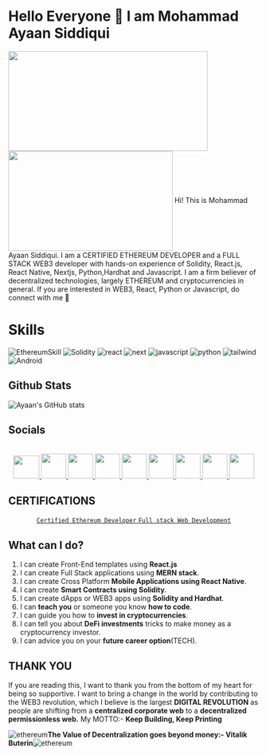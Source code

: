 
# Hello Everyone 👋 I am Mohammad Ayaan Siddiqui
<img align="left" width="400" height="200" src="https://media.giphy.com/media/MagSgolK3ScWvtHAB4/giphy.gif">
<img align="center" width="330" height="200" src="https://media.giphy.com/media/TJUMM58YCL6eyXVJf1/giphy.gif">  
Hi! This is Mohammad Ayaan Siddiqui. I am a CERTIFIED ETHEREUM DEVELOPER and a FULL STACK WEB3 developer with hands-on experience of Solidity, React.js, React Native, Nextjs, Python,Hardhat and Javascript. I am a firm believer of decentralized technologies, largely ETHEREUM and cryptocurrencies in general. If you are interested in WEB3, React, Python or Javascript, do connect with me 🙌

# Skills
![EthereumSkill](https://img.icons8.com/color/100/000000/ethereum.png) ![Solidity](https://img.icons8.com/ios-filled/100/000000/solidity.png) ![react](https://img.icons8.com/office/100/000000/react.png) ![next](https://img.icons8.com/color/100/000000/nextjs.png) ![javascript](https://img.icons8.com/color/100/000000/javascript--v1.png) ![python](https://img.icons8.com/color/100/000000/python--v1.png) ![tailwind](https://img.icons8.com/fluency/100/000000/tailwind_css.png) ![Android](https://img.icons8.com/plasticine/100/000000/android-os.png) 


## Github Stats

![Ayaan's GitHub stats](https://github-readme-stats.vercel.app/api?username=moayaan1911&theme=dark&show_icons=true)

## Socials
<p align="center">
  <br>
  <a href="mailto:ayaangames@gmail.com" target="_blank">
    <code><img height="46" width="52" src="https://img.icons8.com/3d-fluency/100/000000/gmail.png"></code>
  </a>
  <a href="https://twitter.com/usdisshitcoin" target="_blank">
    <code><img height="50" width="50" src="https://img.icons8.com/3d-fluency/100/000000/twitter-circled.png"></code>
  </a>
  <a href="https://www.linkedin.com/in/ayaaneth/" target="_blank">
    <code><img height="50" width="50" src="https://img.icons8.com/3d-fluency/100/000000/linkedin.png"></code>
  </a>
  <a href="https://dev.to/ayaaneth" target="_blank">
    <code><img height="50" width="50" src="https://iconape.com/wp-content/files/hl/53010/svg/devto.svg"></code>
  </a>
  <a href="https://www.instagram.com/moayaan_1911" target="_blank">
    <code><img height="50" width="50" src="http://assets.stickpng.com/images/580b57fcd9996e24bc43c521.png"></code>
  </a>
    <a href="https://wa.me/7388290798?text=Hello%20Ayaan%2C%20I%20wanted%20to%20contact%20you%20regarding%20some%20work%2C%20please%20reply%20when%20you%20are%20free" target="_blank">
    <code><img height="50" width="50" src="https://img.icons8.com/3d-fluency/100/000000/whatsapp.png"></code>
  </a>
      <a href="https://t.me/usdisshitcoin">
    <code><img height="50" width="50" src="https://img.icons8.com/3d-fluency/100/000000/telegram.png"></code>
  </a>
  <a href="https://github.com/moayaan1911">
    <code><img height="50" width="50" src="https://img.icons8.com/3d-fluency/100/000000/github.png"></code>
  </a>
    <a href="https://leetcode.com/moayaan1911">
    <code><img height="50" width="50" src="https://img.icons8.com/external-tal-revivo-shadow-tal-revivo/100/000000/external-level-up-your-coding-skills-and-quickly-land-a-job-logo-shadow-tal-revivo.png"></code>
  </a>
</p>

## CERTIFICATIONS
<p align="center">
      <a href="https://opensea.io/assets/matic/0x112721c13dd721a543a0c805791dceebdbaf308d/124">
    <code>Certified Ethereum Developer</code>
  </a>
        <a href="https://udemy-certificate.s3.amazonaws.com/pdf/UC-55dbea47-ef9f-47d8-b134-e68174a6057c.pdf">
    <code>Full stack Web Development</code>
  </a>
</p>

## What can I do?

 1. I can create Front-End templates using **React.js**
 2. I can create Full Stack applications using **MERN stack**.
 3. I can create Cross Platform **Mobile Applications using React Native**.
 4. I can create **Smart Contracts using Solidity**.
 5. I can create dApps or WEB3 apps using **Solidity and Hardhat**.
 6. I can **teach you** or someone you know **how to code**.
 7. I can guide you how to **invest in cryptocurrencies**.
 8. I can tell you about **DeFi investments** tricks to make money as a cryptocurrency investor.
 9. I can advice you on your **future career option**(TECH).

## THANK YOU
If you are reading this, I want to thank you from the bottom of my heart for being so supportive. I want to bring a change in the world by contributing to the WEB3 revolution, which I believe is the largest **DIGITAL REVOLUTION** as people are shifting from a **centralized corporate web** to a **decentralized permissionless web.** 
My MOTTO:- **Keep Building, Keep Printing** 

![ethereum](https://img.icons8.com/color/25/000000/ethereum.png)**The Value of Decentralization goes beyond money:- Vitalik Buterin**![ethereum](https://img.icons8.com/color/25/000000/ethereum.png)
